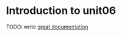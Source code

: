 # Introduction to unit06

TODO: write [great documentation](http://jacobian.org/writing/what-to-write/)
